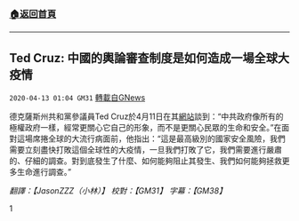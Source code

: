###  [:house:返回首頁](https://github.com/ourhimalayas/txt)
---

## Ted Cruz: 中國的輿論審查制度是如何造成一場全球大疫情
`2020-04-13 01:04 GM31` [轉載自GNews](https://gnews.org/zh-hant/171032/)

德克薩斯州共和黨參議員Ted Cruz於4月11日在其[網站](https://www.cruz.senate.gov/?p=press_release&amp;id=5040)談到：“中共政府像所有的極權政府一樣，經常更關心它自己的形象，而不是更關心民眾的生命和安全。”在面對這場席捲全球的大流行病面前，他指出：“這是最高級別的國家安全風險，我們需要立刻盡快打敗這個全球性的大疫情，一旦我們打敗了它，我們需要進行嚴肅的、仔細的調查。對到底發生了什麼、如何能夠阻止其發生、我們如何能夠拯救更多生命進行調查。”

*翻譯：【JasonZZZ（小林）】 校對：【GM31】 字幕：【GM38】*

1
